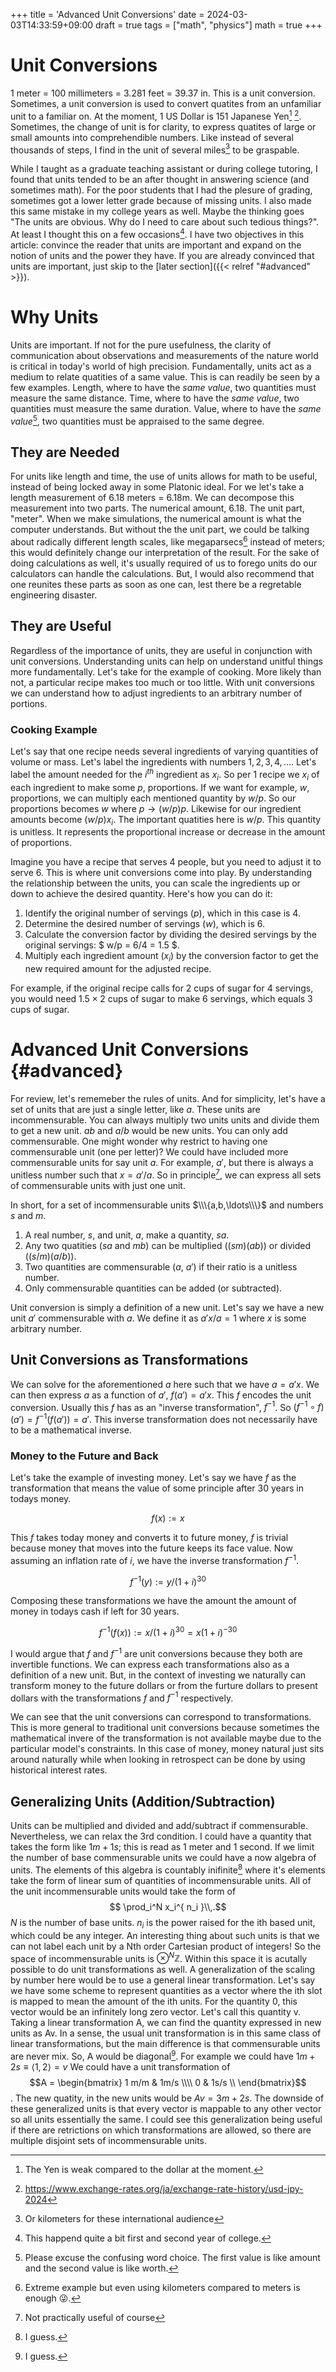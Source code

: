 +++
title = 'Advanced Unit Conversions'
date = 2024-03-03T14:33:59+09:00
draft = true
tags = ["math", "physics"]
math = true
+++

# Unit Conversions

1 meter = 100 millimeters = 3.281 feet = 39.37 in.
This is a unit conversion.
Sometimes, a unit conversion is used to convert quatites from an unfamiliar unit to a familiar on.
At the moment, 1 US Dollar is 151 Japanese Yen[^weakyen] [^ratecite].
Sometimes, the change of unit is for clarity, to express quatites of large or small amounts into comprehendible numbers.
Like instead of several thousands of steps, I find in the unit of several miles[^us] to be graspable.

While I taught as a graduate teaching assistant or during college tutoring, I found that units tended to be an after thought in answering science (and sometimes math).
For the poor students that I had the plesure of grading, sometimes got a lower letter grade because of missing units.
I also made this same mistake in my college years as well.
Maybe the thinking goes "The units are obvious. Why do I need to care about such tedious things?".
At least I thought this on a few occasions[^unitmiss].
I have two objectives in this article: convince the reader that units are important and expand on the notion of units and the power they have.
If you are already convinced that units are important, just skip to the [later section]({{< relref "#advanced" >}}).

# Why Units

Units are important.
If not for the pure usefulness,  the clarity of communication about observations and measurements of the nature world is critical in today's world of high precision.
Fundamentally, units act as a medium to relate quatities of a same value.
This is can readily be seen by a few examples.
Length, where to have the *same value*, two quantities must measure the same distance.
Time, where to have the *same value*, two quantities must measure the same duration.
Value, where to have the *same value*[^valuetwo], two quantities must be appraised to the same degree.

## They are Needed

For units like length and time, the use of units allows for math to be useful, instead of being locked away in some Platonic ideal.
For we let's take a length measurement of 6.18 meters = 6.18m.
We can decompose this measurement into two parts.
The numerical amount, 6.18.
The unit part, "meter".
When we make simulations, the numerical amount is what the computer understands.
But without the the unit part, we could be talking about radically different length scales, like megaparsecs[^extreme] instead of meters; this would definitely change our interpretation of the result.
For the sake of doing calculations as well, it's usually required of us to forego units do our calculators can handle the calculations.
But, I would also recommend that one reunites these parts as soon as one can, lest there be a regretable engineering disaster.

## They are Useful

Regardless of the importance of units, they are useful in conjunction with unit conversions.
Understanding units can help on understand unitful things more fundamentally.
Let's take for the example of cooking.
More likely than not, a particular recipe makes too much or too little.
With unit conversions we can understand how to adjust ingredients to an arbitrary number of portions. 

### Cooking Example 

Let's say that one recipe needs several ingredients of varying quantities of volume or mass.
Let's label the ingredients with numbers $1,2,3,4,\ldots$. 
Let's label the amount needed for the $i^{ th }$ ingredient as $x_i$.
So per 1 recipe we $x_i$ of each ingredient to make some $p$, proportions.
If we want for example, $w$, proportions, we can multiply each mentioned quantity by $w/p$.
So our proportions becomes $w$ where ${ p\rightarrow (w/p) p }$.
Likewise for our ingredient amounts become $(w/p) x_i$.
The important quatities here is $w/p$.
This quantity is unitless.
It represents the proportional increase or decrease in the amount of proportions.

Imagine you have a recipe that serves 4 people, but you need to adjust it to serve 6. This is where unit conversions come into play. 
By understanding the relationship between the units, you can scale the ingredients up or down to achieve the desired quantity. 
Here's how you can do it:

1. Identify the original number of servings ($p$), which in this case is 4.
1. Determine the desired number of servings ($w$), which is 6.
1. Calculate the conversion factor by dividing the desired servings by the original servings: $ w/p = 6/4 = 1.5 $.
1. Multiply each ingredient amount ($x_i$) by the conversion factor to get the new required amount for the adjusted recipe.

For example, if the original recipe calls for 2 cups of sugar for 4 servings, you would need $1.5 \times 2$ cups of sugar to make 6 servings, which equals 3 cups of sugar.

# Advanced Unit Conversions {#advanced}

For review, let's rememeber the rules of units.
And for simplicity, let's have a set of units that are just a single letter, like $a$.
These units are incommensurable.
You can always multiply two units units and divide them to get a new unit.
$ab$ and $a/b$ would be new units.
You can only add commensurable.
One might wonder why restrict to having one commensurable unit (one per letter)?
We could have included more commensurable units for say unit $a$.
For example, $a'$, but there is always a unitless number such that $x = a'/a$.
So in principle[^notpractical], we can express all sets of commensurable units with just one unit.

In short, for a set of incommensurable units $\\\{a,b,\ldots\\\}$ and numbers $s$ and $m$.

1. A real number, $s$, and unit, $a$, make a quantity, $sa$.
2. Any two quatities ($s a$ and $m b$) can be multiplied ($(sm) (ab)$) or divided ($(s/m) (a/b)$).
3. Two quantities are commensurable ($a$, $a'$) if their ratio is a unitless number.
4. Only commensurable quantities can be added (or subtracted).

Unit conversion is simply a definition of a new unit.
Let's say we have a new unit $a'$ commensurable with $a$.
We define it as $a'x/a = 1$ where $x$ is some arbitrary number.

## Unit Conversions as Transformations

We can solve for the aforementioned $a$ here such that we have $a = a' x$.
We can then express $a$ as a function of $a'$, $f(a') = a' x$.
This $f$ encodes the unit conversion.
Usually this $f$ has as an "inverse transformation", $f^{-1}$.
So $(f^{-1}\circ f)(a') = f^{-1}(f(a')) = a'$.
This inverse transformation does not necessarily have to be a mathematical inverse.

<!-- We would like this rule for transformations. -->
<!-- It's possible to have such transformations such that the resulting -->

### Money to the Future and Back

Let's take the example of investing money.
Let's say we have $f$ as the transformation that means the value of some principle after 30 years in todays money.

$$f(x) := x$$

This $f$ takes today money and converts it to future money, $f$ is trivial because money that moves into the future keeps its face value.
Now assuming an inflation rate of $i$, we have the inverse transformation $f^{-1}$.

$$f^{-1}(y) := y / (1+i)^{30}$$

Composing these transformations we have the amount the amount of money in todays cash if left for 30 years.

$$f^{-1}(f(x)) := x / (1+i)^{30} = x (1+i)^{-30}$$

I would argue that $f$ and $f^{-1}$ are unit conversions because they both are invertible functions.
We can express each transformations also as a definition of a new unit.
But, in the context of investing we naturally can transform money to the future dollars or from the furture dollars to present dollars with the transformations $f$ and $f^{-1}$ respectively.

We can see that the unit conversions can correspond to transformations.
This is more general to traditional unit conversions because sometimes the mathematical invere of the transformation is not available maybe due to the particular model's constraints.
In this case of money, money natural just sits around naturally while when looking in retrospect can be done by using historical interest rates.

## Generalizing Units (Addition/Subtraction)

Units can be multiplied and divided and add/subtract if commensurable.
Nevertheless, we can relax the 3rd condition.
I could have a quantity that takes the form like $1 m + 1 s$; this is read as 1 meter and 1 second.
If we limit the number of base commensurable units we could have a now algebra of units.
The elements of this algebra is countably inifinite[^guess] where it's elements take the form of linear sum of quantities of incommensurable units.
All of the unit incommensurable units would take the form of 
$$ \prod_i^N x_i^{ n_i }\\,.$$
$N$ is the number of base units.
$n_i$ is the power raised for the ith based unit, which could be any integer.
An interesting thing about such units is that we can not label each unit by a Nth order Cartesian product of integers!
So the space of incommensurable units is $\otimes^N \mathbb Z$.
Within this space it is acutally possible to do unit transformations as well.
A generalization of the scaling by number here would be to use a general linear transformation.
Let's say we have some scheme to represent quantities as a vector where the ith slot is mapped to mean the amount of the ith units.
For the quantity 0, this vector would be an infinitely long zero vector.
Let's call this quantity v.
Taking a linear transformation A, we can find the quantity expressed in new units as Av.
In a sense, the usual unit transformation is in this same class of linear transformations, but the main difference is that commensurable units are never mix.
So, A would be diagonal[^guess].
For example we could have $1 m + 2 s \equiv \langle 1, 2 \rangle = v$
We could have a unit transformation of 
$$A = \begin{bmatrix} 1 m/m & 1m/s \\\\ 0 & 1s/s \\ \end{bmatrix}$$.
The new quatity, in the new units would be $Av = 3 m + 2 s$.
The downside of these generalized units is that every vector is mappable to any other vector so all units essentially the same.
I could see this generalization being useful if there are retrictions on which transformations are allowed, so there are multiple disjoint sets of incommensurable units.

[^weakyen]: The Yen is weak compared to the dollar at the moment.
[^ratecite]: https://www.exchange-rates.org/ja/exchange-rate-history/usd-jpy-2024
[^us]: Or kilometers for these international audience
[^unitmiss]: This happend quite a bit first and second year of college.
[^valuetwo]: Please excuse the confusing word choice. The first value is like amount and the second value is like worth.
[^extreme]: Extreme example but even using kilometers compared to meters is enough 😜.
[^notpractical]: Not practically useful of course
[^guess]: I guess.
